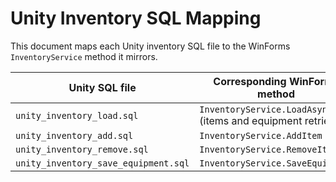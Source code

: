 # Unity Inventory SQL Mapping

This document maps each Unity inventory SQL file to the WinForms `InventoryService` method it mirrors.

| Unity SQL file | Corresponding WinForms method |
|---------------|--------------------------------|
| `unity_inventory_load.sql` | `InventoryService.LoadAsync` (items and equipment retrieval) |
| `unity_inventory_add.sql` | `InventoryService.AddItem` |
| `unity_inventory_remove.sql` | `InventoryService.RemoveItem` |
| `unity_inventory_save_equipment.sql` | `InventoryService.SaveEquipment` |
